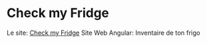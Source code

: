 # Check my Fridge
Le site: <a href="https://papillonlut.github.io/check_my_fridge/">Check my Fridge</a>
Site Web Angular: Inventaire de ton frigo
